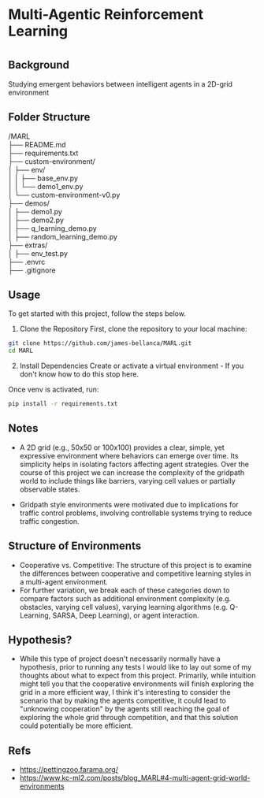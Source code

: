 # Multi-Agentic Reinforcement Learning
# 
## Background
Studying emergent behaviors between intelligent agents in a 2D-grid environment


## Folder Structure
/MARL  
├── README.md  
├── requirements.txt  
├── custom-environment/  
│   ├── env/  
│   │   ├── base_env.py  
│   │   └── demo1_env.py  
│   └── custom-environment-v0.py  
├── demos/  
│   ├── demo1.py  
│   ├── demo2.py  
│   ├── q_learning_demo.py  
│   ├── random_learning_demo.py  
├── extras/  
│   ├── env_test.py  
├── .envrc  
├── .gitignore 

## Usage
To get started with this project, follow the steps below.

1. Clone the Repository
First, clone the repository to your local machine:

```bash
git clone https://github.com/james-bellanca/MARL.git
cd MARL
```

2. Install Dependencies
Create or activate a virtual environment - If you don't know how to do this stop here.

Once venv is activated, run: 
```bash
pip install -r requirements.txt
```


## Notes
- A 2D grid (e.g., 50x50 or 100x100) provides a clear, simple, yet expressive environment where behaviors can emerge over time. Its simplicity helps in isolating factors affecting agent strategies. Over the course of this project we can increase the complexity of the gridpath world to include things like barriers, varying cell values or partially observable states.

- Gridpath style environments were motivated due to implications for traffic control problems, involving controllable systems trying to reduce traffic congestion.


## Structure of Environments
- Cooperative vs. Competitive: The structure of this project is to examine the differences between cooperative and competitive learning styles in a multi-agent environment.
- For further variation, we break each of these categories down to compare factors such as additional environment complexity (e.g. obstacles, varying cell values), varying learning algorithms (e.g. Q-Learning, SARSA, Deep Learning), or agent interaction.


## Hypothesis?
- While this type of project doesn't necessarily normally have a hypothesis, prior to running any tests I would like to lay out some of my thoughts about what to expect from this project. Primarily, while intuition might tell you that the cooperative environments will finish exploring the grid in a more efficient way, I think it's interesting to consider the scenario that by making the agents competitive, it could lead to "unknowing cooperation" by the agents still reaching the goal of exploring the whole grid through competition, and that this solution could potentially be more efficient. 


## Refs
- https://pettingzoo.farama.org/
- https://www.kc-ml2.com/posts/blog_MARL#4-multi-agent-grid-world-environments
